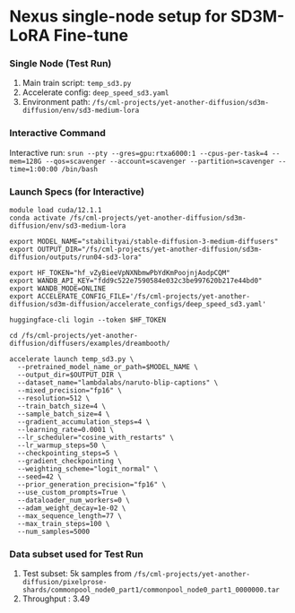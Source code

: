 # Nexus single-node setup for SD3M-LoRA Fine-tune 
### Single Node (Test Run)

1. Main train script: `temp_sd3.py`
2. Accelerate config: `deep_speed_sd3.yaml`
3. Environment path: `/fs/cml-projects/yet-another-diffusion/sd3m-diffusion/env/sd3-medium-lora`


### Interactive Command
Interactive run: `srun --pty --gres=gpu:rtxa6000:1 --cpus-per-task=4 --mem=128G --qos=scavenger --account=scavenger --partition=scavenger --time=1:00:00 /bin/bash`


### Launch Specs (for Interactive)
```
module load cuda/12.1.1
conda activate /fs/cml-projects/yet-another-diffusion/sd3m-diffusion/env/sd3-medium-lora

export MODEL_NAME="stabilityai/stable-diffusion-3-medium-diffusers"
export OUTPUT_DIR="/fs/cml-projects/yet-another-diffusion/sd3m-diffusion/outputs/run04-sd3-lora"

export HF_TOKEN="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"
export WANDB_API_KEY="fdd9c522e7590584e032c3be997620b217e44bd0"
export WANDB_MODE=ONLINE
export ACCELERATE_CONFIG_FILE='/fs/cml-projects/yet-another-diffusion/sd3m-diffusion/accelerate_configs/deep_speed_sd3.yaml'

huggingface-cli login --token $HF_TOKEN

cd /fs/cml-projects/yet-another-diffusion/diffusers/examples/dreambooth/

accelerate launch temp_sd3.py \
  --pretrained_model_name_or_path=$MODEL_NAME \
  --output_dir=$OUTPUT_DIR \
  --dataset_name="lambdalabs/naruto-blip-captions" \
  --mixed_precision="fp16" \
  --resolution=512 \
  --train_batch_size=4 \
  --sample_batch_size=4 \
  --gradient_accumulation_steps=4 \
  --learning_rate=0.0001 \
  --lr_scheduler="cosine_with_restarts" \
  --lr_warmup_steps=50 \
  --checkpointing_steps=5 \
  --gradient_checkpointing \
  --weighting_scheme="logit_normal" \
  --seed=42 \
  --prior_generation_precision="fp16" \
  --use_custom_prompts=True \
  --dataloader_num_workers=0 \
  --adam_weight_decay=1e-02 \
  --max_sequence_length=77 \
  --max_train_steps=100 \
  --num_samples=5000
```

### Data subset used for Test Run
1. Test subset: 5k samples from `/fs/cml-projects/yet-another-diffusion/pixelprose-shards/commonpool_node0_part1/commonpool_node0_part1_0000000.tar`
2. Throughput : 3.49
